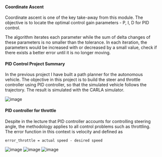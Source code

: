 #### Coordinate Ascent

Coordinate ascent is one of the key take-away from this module.  The objective is to locate the optimal control gain parameters - P, I, D for PID control.

The algorithm iterates each parameter while the sum of delta changes of these parameters is no smaller than the tolerance.  In each iteration, the parameters would be increased with or decreased by a small value, check if there exists a better error until it is no longer moving.   

#### PID Control Project Summary
In the previous project I have built a path planner for the autonomous vehicle. The objective in this project is to build the steer and throttle controller using PID controller, so that the simulated vehicle follows the trajectory.   The result is simulated with the CARLA simulator.

![image](https://user-images.githubusercontent.com/21034990/227677040-d2c6a13e-592f-4516-ab59-d3f5f6cd2783.png)

#### PID controller for throttle
Despite in the lecture that PID controller accounts for controlling steering angle, the methodology applies to all control problems such as throttling.  The error function in this context is velocity and defined as

```
error_throttle = actual speed - desired speed
```

![image](https://user-images.githubusercontent.com/21034990/227737543-80fca415-8a48-46ef-8839-8a3e2d92baf8.png)
![image](https://user-images.githubusercontent.com/21034990/227737557-dbc24f11-c2ab-4f57-a3d1-33923c19a320.png)
![image](https://user-images.githubusercontent.com/21034990/227737609-225bdebd-04e8-430b-826d-d843037bf1c7.png)
